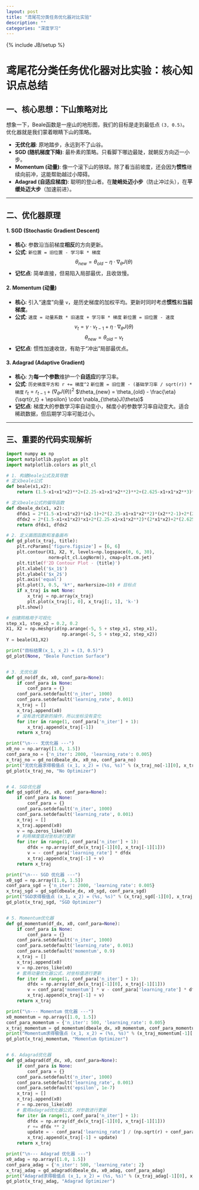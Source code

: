 ```yaml
---
layout: post
title: "鸢尾花分类任务优化器对比实验"
description: ""
categories: "深度学习"
---
```

{% include JB/setup %}
# 鸢尾花分类任务优化器对比实验：核心知识点总结

## 一、核心思想：下山策略对比

想象一下，Beale函数是一座山的地形图，我们的目标是走到最低点 `(3, 0.5)`。优化器就是我们蒙着眼睛下山的策略。

- **无优化器**: 原地踏步，永远到不了山谷。
- **SGD (随机梯度下降)**: 最朴素的策略。只看脚下哪边最陡，就朝反方向迈一小步。
- **Momentum (动量)**: 像一个滚下山的铁球。除了看当前坡度，还会因为**惯性**继续向前冲，这能帮助越过小障碍。
- **Adagrad (自适应梯度)**: 聪明的登山者。在**陡峭处迈小步**（防止冲过头），在**平缓处迈大步**（加速前进）。


---

## 二、优化器原理 

#### 1. SGD (Stochastic Gradient Descent)
- **核心**: 参数沿当前梯度**相反**的方向更新。
- **公式**: `新位置 = 旧位置 - 学习率 * 梯度`
$$
\theta_{new} = \theta_{old} - \eta \cdot \nabla_{\theta}J(\theta)
$$
- **记忆点**: 简单直接，但易陷入局部最优，且收敛慢。

#### 2. Momentum (动量)
- **核心**: 引入“速度”向量 `v`，是历史梯度的加权平均。更新时同时考虑**惯性**和**当前梯度**。
- **公式**:
  `速度 = 动量系数 * 旧速度 + 学习率 * 梯度`
  `新位置 = 旧位置 - 速度`
$$
v_{t} = \gamma \cdot v_{t-1} + \eta \cdot \nabla_{\theta}J(\theta)
$$
$$
\theta_{new} = \theta_{old} - v_{t}
$$
- **记忆点**: 惯性加速收敛，有助于“冲出”局部最优点。

#### 3. Adagrad (Adaptive Gradient)
- **核心**: 为**每一个参数**维护一个**自适应**的学习率。
- **公式**:
  `历史梯度平方和 r += 梯度^2`
  `新位置 = 旧位置 - (基础学习率 / sqrt(r)) * 梯度`
  $r_{t} = r_{t-1} + (\nabla_{\theta}J(\theta))^2$
  $\theta_{new} = \theta_{old} - \frac{\eta}{\sqrt{r_t} + \epsilon} \cdot \nabla_{\theta}J(\theta)$
- **记忆点**: 梯度大的参数学习率自动变小，梯度小的参数学习率自动变大。适合稀疏数据，但后期学习率可能过小。

---

## 三、重要的代码实现解析

```python
import numpy as np
import matplotlib.pyplot as plt
import matplotlib.colors as plt_cl

# 1. 构建Beale公式及其导数
# 定义beale公式
def beale(x1,x2):
    return (1.5-x1+x1*x2)**2+(2.25-x1+x1*x2**2)**2+(2.625-x1+x1*x2**3)**2

# 定义beale公式的偏导函数
def dbeale_dx(x1, x2):
    dfdx1 = 2*(1.5-x1+x1*x2)*(x2-1)+2*(2.25-x1+x1*x2**2)*(x2**2-1)+2*(2.625-x1+x1*x2**3)*(x2**3-1)
    dfdx2 = 2*(1.5-x1+x1*x2)*x1+2*(2.25-x1+x1*x2**2)*(2*x1*x2)+2*(2.625-x1+x1*x2**3)*(3*x1*x2**2)
    return dfdx1, dfdx2

# 2. 定义画图函数和准备画布
def gd_plot(x_traj, title):
    plt.rcParams['figure.figsize'] = [6, 6]
    plt.contour(X1, X2, Y, levels=np.logspace(0, 6, 30),
                norm=plt_cl.LogNorm(), cmap=plt.cm.jet)
    plt.title(f'2D Contour Plot - {title}')
    plt.xlabel('$x_1$')
    plt.ylabel('$x_2$')
    plt.axis('equal')
    plt.plot(3, 0.5, 'k*', markersize=10) # 目标点
    if x_traj is not None:
        x_traj = np.array(x_traj)
        plt.plot(x_traj[:, 0], x_traj[:, 1], 'k-')
    plt.show()

# 创建网格用于可视化
step_x1, step_x2 = 0.2, 0.2
X1, X2 = np.meshgrid(np.arange(-5, 5 + step_x1, step_x1),
                     np.arange(-5, 5 + step_x2, step_x2))
Y = beale(X1,X2)

print("目标结果(x_1, x_2) = (3, 0.5)")
gd_plot(None, "Beale Function Surface")


# 3. 无优化器
def gd_no(df_dx, x0, conf_para=None):
    if conf_para is None:
        conf_para = {}
    conf_para.setdefault('n_iter', 1000)
    conf_para.setdefault('learning_rate', 0.001)
    x_traj = []
    x_traj.append(x0)
    # 没有迭代更新的操作，所以坐标没有变化
    for iter in range(1, conf_para['n_iter'] + 1):
        x_traj.append(x_traj[-1])
    return x_traj

print("\n--- 无优化器 ---")
x0_no = np.array([1.0, 1.5])
conf_para_no = {'n_iter': 2000, 'learning_rate': 0.005}
x_traj_no = gd_no(dbeale_dx, x0_no, conf_para_no)
print("无优化器求得极值点 (x_1, x_2) = (%s, %s)" % (x_traj_no[-1][0], x_traj_no[-1][1]))
gd_plot(x_traj_no, "No Optimizer")


# 4. SGD优化器
def gd_sgd(df_dx, x0, conf_para=None):
    if conf_para is None:
        conf_para = {}
    conf_para.setdefault('n_iter', 1000)
    conf_para.setdefault('learning_rate', 0.001)
    x_traj = []
    x_traj.append(x0)
    v = np.zeros_like(x0)
    # 利用梯度值对坐标进行更新
    for iter in range(1, conf_para['n_iter'] + 1):
        dfdx = np.array(df_dx(x_traj[-1][0], x_traj[-1][1]))
        v = - conf_para['learning_rate'] * dfdx
        x_traj.append(x_traj[-1] + v)
    return x_traj

print("\n--- SGD 优化器 ---")
x0_sgd = np.array([1.0, 1.5])
conf_para_sgd = {'n_iter': 2000, 'learning_rate': 0.005}
x_traj_sgd = gd_sgd(dbeale_dx, x0_sgd, conf_para_sgd)
print("SGD求得极值点 (x_1, x_2) = (%s, %s)" % (x_traj_sgd[-1][0], x_traj_sgd[-1][1]))
gd_plot(x_traj_sgd, "SGD Optimizer")


# 5. Momentum优化器
def gd_momentum(df_dx, x0, conf_para=None):
    if conf_para is None:
        conf_para = {}
    conf_para.setdefault('n_iter', 1000)
    conf_para.setdefault('learning_rate', 0.001)
    conf_para.setdefault('momentum', 0.9)
    x_traj = []
    x_traj.append(x0)
    v = np.zeros_like(x0)
    # 套用动量优化器公式，对坐标值进行更新
    for iter in range(1, conf_para['n_iter'] + 1):
        dfdx = np.array(df_dx(x_traj[-1][0], x_traj[-1][1]))
        v = conf_para['momentum'] * v - conf_para['learning_rate'] * dfdx
        x_traj.append(x_traj[-1] + v)
    return x_traj

print("\n--- Momentum 优化器 ---")
x0_momentum = np.array([1.0, 1.5])
conf_para_momentum = {'n_iter': 500, 'learning_rate': 0.005}
x_traj_momentum = gd_momentum(dbeale_dx, x0_momentum, conf_para_momentum)
print("Momentum求得极值点 (x_1, x_2) = (%s, %s)" % (x_traj_momentum[-1][0], x_traj_momentum[-1][1]))
gd_plot(x_traj_momentum, "Momentum Optimizer")


# 6. Adagrad优化器
def gd_adagrad(df_dx, x0, conf_para=None):
    if conf_para is None:
        conf_para = {}
    conf_para.setdefault('n_iter', 1000)
    conf_para.setdefault('learning_rate', 0.001)
    conf_para.setdefault('epsilon', 1e-7)
    x_traj = []
    x_traj.append(x0)
    r = np.zeros_like(x0)
    # 套用adagrad优化器公式，对参数进行更新
    for iter in range(1, conf_para['n_iter'] + 1):
        dfdx = np.array(df_dx(x_traj[-1][0], x_traj[-1][1]))
        r += dfdx ** 2
        update = - conf_para['learning_rate'] / (np.sqrt(r) + conf_para['epsilon']) * dfdx
        x_traj.append(x_traj[-1] + update)
    return x_traj

print("\n--- Adagrad 优化器 ---")
x0_adag = np.array([1.0, 1.5])
conf_para_adag = {'n_iter': 500, 'learning_rate': 2}
x_traj_adag = gd_adagrad(dbeale_dx, x0_adag, conf_para_adag)
print("Adagrad求得极值点 (x_1, x_2) = (%s, %s)" % (x_traj_adag[-1][0], x_traj_adag[-1][1]))
gd_plot(x_traj_adag, "Adagrad Optimizer")
```